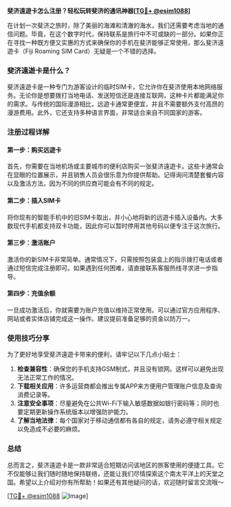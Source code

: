 **斐济遠遊卡怎么注册？轻松玩转斐济的通讯神器[[TG💪+ @esim1088](https://t.me/s/esim1088)]**

在计划一次斐济之旅时，除了美丽的海滩和清澈的海水，我们还需要考虑当地的通信问题。毕竟，在这个数字时代，保持联系是旅行中不可或缺的一部分。如果你正在寻找一种既方便又实惠的方式来确保你的手机在斐济能够正常使用，那么斐济遠遊卡（Fiji Roaming SIM Card）无疑是一个不错的选择。

### 斐济遠遊卡是什么？

斐济遠遊卡是一种专门为游客设计的临时SIM卡，它允许你在斐济使用本地网络服务。无论你是想要拨打当地电话、发送短信还是连接互联网，这种卡片都能满足你的需求。与传统的国际漫游相比，远遊卡通常更便宜，并且不需要额外支付高昂的漫游费用。此外，它还支持多种语言界面，非常适合来自不同国家的游客。

### 注册过程详解

#### 第一步：购买远遊卡
首先，你需要在当地机场或主要城市的便利店购买一张斐济遠遊卡。这些卡通常会在显眼的位置展示，并且销售人员会很乐意为你提供帮助。记得询问清楚套餐内容以及激活方法，因为不同的供应商可能会有不同的规定。

#### 第二步：插入SIM卡
将你现有的智能手机中的旧SIM卡取出，并小心地将新的远遊卡插入设备内。大多数现代手机都支持双卡功能，因此你可以暂时停用其他号码以便专注于这次旅行。

#### 第三步：激活账户
激活你的新SIM卡非常简单。通常情况下，只需按照包装盒上的指示拨打电话或者通过短信完成注册即可。如果遇到任何困难，请直接联系客服热线寻求进一步指导。

#### 第四步：充值余额
一旦成功激活后，你就需要为账户充值以维持正常使用。可以通过官方应用程序、网站或者实体店铺完成这一操作。建议提前准备足够的资金以防万一。

### 使用技巧分享

为了更好地享受斐济遠遊卡带来的便利，请牢记以下几点小贴士：

1. **检查兼容性**：确保您的手机支持GSM制式，并且没有锁网。这样可以避免出现无法正常工作的情况。
2. **下载相关应用**：许多运营商都会推出专属APP来方便用户管理账户信息及查询消费记录等。
3. **注意安全事项**：尽量避免在公共Wi-Fi下输入敏感数据如银行密码等；同时也要定期更新操作系统版本以增强防护能力。
4. **了解当地法律**：每个国家对于移动通信都有各自的规定，请务必遵守相关规定以免造成不必要的麻烦。

### 总结

总而言之，斐济遠遊卡是一款非常适合短期访问该地区的旅客使用的便捷工具。它不仅能够让我们随时随地保持联络，还能让我们尽情探索这个南太平洋上的天堂之国。希望以上介绍对你有所帮助！如果还有其他疑问的话，欢迎随时留言交流哦～

[[TG💪+ @esim1088](https://t.me/s/esim1088) ![Image](https://i.postimg.cc/4NQfJmqS/Snipaste-2025-05-13-00-14-12.png)]